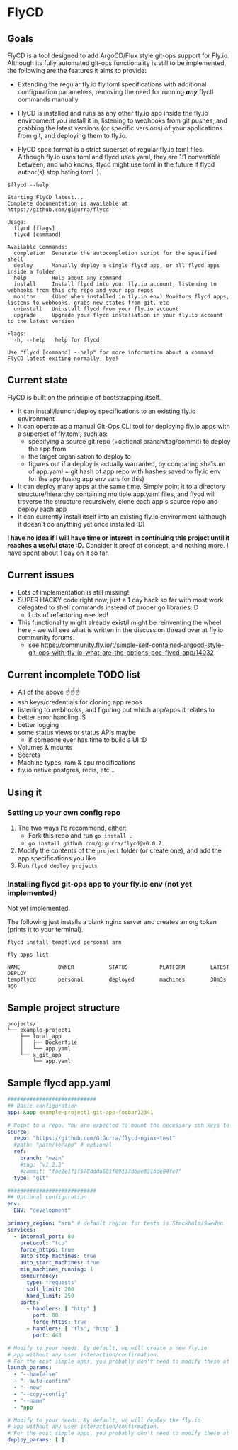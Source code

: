 # FlyCD

## Goals

FlyCD is a tool designed to add ArgoCD/Flux style git-ops support for Fly.io. Although its fully automated git-ops
functionality is still to be implemented, the following are the features it aims to provide:

* Extending the regular fly.io fly.toml specifications with additional configuration parameters,
  removing the need for running **_any_** flyctl commands manually.

* FlyCD is installed and runs as any other fly.io app inside the fly.io environment you install it in, listening to
  webhooks from git pushes,
  and grabbing the latest versions (or specific versions) of your applications from git, and deploying them to fly.io.

* FlyCD spec format is a strict superset of regular fly.io toml files. Although fly.io uses toml and flycd uses yaml,
  they are 1:1 convertible between, and who knows, flycd might use toml in the future if flycd author(s) stop hating
  toml :).

```
$flycd --help

Starting FlyCD latest...
Complete documentation is available at https://github.com/gigurra/flycd

Usage:
  flycd [flags]
  flycd [command]

Available Commands:
  completion  Generate the autocompletion script for the specified shell
  deploy      Manually deploy a single flycd app, or all flycd apps inside a folder
  help        Help about any command
  install     Install flycd into your fly.io account, listening to webhooks from this cfg repo and your app repos
  monitor     (Used when installed in fly.io env) Monitors flycd apps, listens to webhooks, grabs new states from git, etc
  uninstall   Uninstall flycd from your fly.io account
  upgrade     Upgrade your flycd installation in your fly.io account to the latest version

Flags:
  -h, --help   help for flycd

Use "flycd [command] --help" for more information about a command.
FlyCD latest exiting normally, bye!
```

## Current state

FlyCD is built on the principle of bootstrapping itself.

* It can install/launch/deploy specifications to an existing fly.io environment
* It can operate as a manual Git-Ops CLI tool for deploying fly.io apps with a superset of fly.toml, such as:
    * specifying a source git repo (+optional branch/tag/commit) to deploy the app from
    * the target organisation to deploy to
    * figures out if a deploy is actually warranted, by comparing sha1sum of app.yaml + git hash of app repo with hashes
      saved to fly.io env for the app (using app env vars for this)
* It can deploy many apps at the same time. Simply point it to a directory structure/hierarchy containing multiple
  app.yaml files, and flycd will traverse the structure recursively, clone each app's source repo and deploy each app
* It can currently install itself into an existing fly.io environment (although it doesn't do anything yet once
  installed :D)

**I have no idea if I will have time or interest in continuing this project until it reaches a useful state :D.**
Consider it proof of concept, and nothing more. I have spent about 1 day on it so far.

## Current issues

* Lots of implementation is still missing!
* SUPER HACKY code right now, just a 1 day hack so far with most work delegated to shell commands instead of proper go
  libraries :D
    * Lots of refactoring needed!
* This functionality might already exist/I might be reinventing the wheel here - we will see what is written in the
  discussion thread over at fly.io community forums. 
  * see https://community.fly.io/t/simple-self-contained-argocd-style-git-ops-with-fly-io-what-are-the-options-poc-flycd-app/14032

## Current incomplete TODO list

* All of the above ☝️☝️☝️
* ssh keys/credentials for cloning app repos
* listening to webhooks, and figuring out which app/apps it relates to
* better error handling :S
* better logging
* some status views or status APIs maybe
    * if someone ever has time to build a UI :D
* Volumes & mounts
* Secrets
* Machine types, ram & cpu modifications
* fly.io native postgres, redis, etc...

## Using it

### Setting up your own config repo

1. The two ways I'd recommend, either:
    * Fork this repo and run `go install .`
    * `go install github.com/gigurra/flycd@v0.0.7`
2. Modify the contents of the `project` folder (or create one), and add the app specifications you like
3. Run `flycd deploy projects`

### Installing flycd git-ops app to your fly.io env (not yet implemented)

Not yet implemented.

The following just installs a blank nginx server and creates an org token (prints it to your terminal).

```
flycd install tempflycd personal arn
```

```
fly apps list

NAME            OWNER           STATUS          PLATFORM        LATEST DEPLOY        
tempflycd       personal        deployed        machines        30m3s ago  
```

## Sample project structure

```
projects/
└── example-project1
    ├── local_app
    │   ├── Dockerfile
    │   └── app.yaml
    └── x_git_app
        └── app.yaml
```
## Sample flycd app.yaml

```yaml
############################
## Basic configuration
app: &app example-project1-git-app-foobar12341

# Point to a repo. You are expected to mount the necessary ssh keys to the container
source:
  repo: "https://github.com/GiGurra/flycd-nginx-test"
  #path: "path/to/app" # optional
  ref:
    branch: "main"
    #tag: "v1.2.3"
    #commit: "fae2e1f1f578ddda681f09137dbae831bde84fe7"
  type: "git"

############################
## Optional configuration
env:
  ENV: "development"

primary_region: "arn" # default region for tests is Stockholm/Sweden
services:
  - internal_port: 80
    protocol: "tcp"
    force_https: true
    auto_stop_machines: true
    auto_start_machines: true
    min_machines_running: 1
    concurrency:
      type: "requests"
      soft_limit: 200
      hard_limit: 250
    ports:
      - handlers: [ "http" ]
        port: 80
        force_https: true
      - handlers: [ "tls", "http" ]
        port: 443

# Modify to your needs. By default, we will create a new fly.io
# app without any user interaction/confirmation.
# For the most simple apps, you probably don't need to modify these at all
launch_params:
  - "--ha=false"
  - "--auto-confirm"
  - "--now"
  - "--copy-config"
  - "--name"
  - *app

# Modify to your needs. By default, we will deploy the fly.io
# app without any user interaction/confirmation.
# For the most simple apps, you probably don't need to modify these at all
deploy_params: [ ]

```